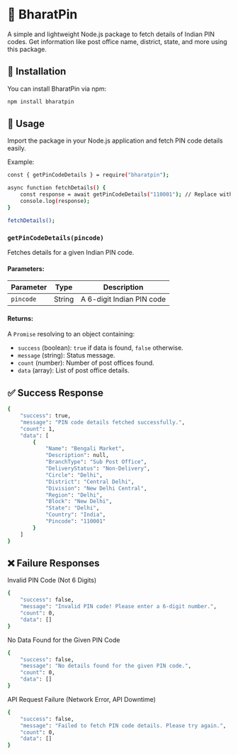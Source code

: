 # 📌 BharatPin

A simple and lightweight Node.js package to fetch details of Indian PIN codes. Get information like post office name, district, state, and more using this package.

## 🚀 Installation

You can install BharatPin via npm:

```sh
npm install bharatpin
```


## 📖 Usage
Import the package in your Node.js application and fetch PIN code details easily.

Example:
```sh
const { getPinCodeDetails } = require("bharatpin");

async function fetchDetails() {
    const response = await getPinCodeDetails("110001"); // Replace with any valid Indian PIN code
    console.log(response);
}

fetchDetails();
```

### `getPinCodeDetails(pincode)`

Fetches details for a given Indian PIN code.

#### Parameters:

| Parameter | Type   | Description                     |
|-----------|--------|---------------------------------|
| `pincode` | String | A 6-digit Indian PIN code      |

#### Returns:

A `Promise` resolving to an object containing:

- `success` (boolean): `true` if data is found, `false` otherwise.
- `message` (string): Status message.
- `count` (number): Number of post offices found.
- `data` (array): List of post office details.

## ✅ Success Response
```sh
{
    "success": true,
    "message": "PIN code details fetched successfully.",
    "count": 1,
    "data": [
        {
            "Name": "Bengali Market",
            "Description": null,
            "BranchType": "Sub Post Office",
            "DeliveryStatus": "Non-Delivery",
            "Circle": "Delhi",
            "District": "Central Delhi",
            "Division": "New Delhi Central",
            "Region": "Delhi",
            "Block": "New Delhi",
            "State": "Delhi",
            "Country": "India",
            "Pincode": "110001"
        }
    ]
}
```

## ❌ Failure Responses
Invalid PIN Code (Not 6 Digits)
```sh
{
    "success": false,
    "message": "Invalid PIN code! Please enter a 6-digit number.",
    "count": 0,
    "data": []
}
```
No Data Found for the Given PIN Code
```sh
{
    "success": false,
    "message": "No details found for the given PIN code.",
    "count": 0,
    "data": []
}
```

API Request Failure (Network Error, API Downtime)
```sh
{
    "success": false,
    "message": "Failed to fetch PIN code details. Please try again.",
    "count": 0,
    "data": []
}
```

